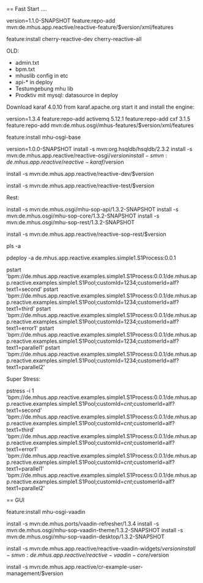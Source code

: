 
== Fast Start ....



version=1.1.0-SNAPSHOT
feature:repo-add mvn:de.mhus.app.reactive/reactive-feature/$version/xml/features

feature:install cherry-reactive-dev cherry-reactive-all







OLD: 

- admin.txt
- bpm.txt
- mhuslib config in etc
- api-* in deploy
- Testumgebung mhu lib
- Prodktiv mit mysql: datasource in deploy


Download karaf 4.0.10 from karaf.apache.org start it and install the engine:

version=1.3.4
feature:repo-add activemq 5.12.1
feature:repo-add cxf 3.1.5
feature:repo-add mvn:de.mhus.osgi/mhus-features/$version/xml/features

feature:install mhu-osgi-base

version=1.0.0-SNAPSHOT
install -s mvn:org.hsqldb/hsqldb/2.3.2
install -s mvn:de.mhus.app.reactive/reactive-osgi/$version
install -s mvn:de.mhus.app.reactive/reactive-karaf/$version

install -s mvn:de.mhus.app.reactive/reactive-dev/$version

install -s mvn:de.mhus.app.reactive/reactive-test/$version

Rest:

install -s mvn:de.mhus.osgi/mhu-sop-api/1.3.2-SNAPSHOT
install -s mvn:de.mhus.osgi/mhu-sop-core/1.3.2-SNAPSHOT
install -s mvn:de.mhus.osgi/mhu-sop-rest/1.3.2-SNAPSHOT

install -s mvn:de.mhus.app.reactive/reactive-sop-rest/$version



pls -a

pdeploy -a de.mhus.app.reactive.examples.simple1.S1Process:0.0.1

pstart 'bpm://de.mhus.app.reactive.examples.simple1.S1Process:0.0.1/de.mhus.app.reactive.examples.simple1.S1Pool;customId=1234;customerId=alf?text1=second'
pstart 'bpm://de.mhus.app.reactive.examples.simple1.S1Process:0.0.1/de.mhus.app.reactive.examples.simple1.S1Pool;customId=1234;customerId=alf?text1=third'
pstart 'bpm://de.mhus.app.reactive.examples.simple1.S1Process:0.0.1/de.mhus.app.reactive.examples.simple1.S1Pool;customId=1234;customerId=alf?text1=error1'
pstart 'bpm://de.mhus.app.reactive.examples.simple1.S1Process:0.0.1/de.mhus.app.reactive.examples.simple1.S1Pool;customId=1234;customerId=alf?text1=parallel1'
pstart 'bpm://de.mhus.app.reactive.examples.simple1.S1Process:0.0.1/de.mhus.app.reactive.examples.simple1.S1Pool;customId=1234;customerId=alf?text1=parallel2'

Super Stress:

pstress -i 1 \
'bpm://de.mhus.app.reactive.examples.simple1.S1Process:0.0.1/de.mhus.app.reactive.examples.simple1.S1Pool;customId=$cnt$;customerId=alf?text1=second' \
'bpm://de.mhus.app.reactive.examples.simple1.S1Process:0.0.1/de.mhus.app.reactive.examples.simple1.S1Pool;customId=$cnt$;customerId=alf?text1=third' \
'bpm://de.mhus.app.reactive.examples.simple1.S1Process:0.0.1/de.mhus.app.reactive.examples.simple1.S1Pool;customId=$cnt$;customerId=alf?text1=error1' \
'bpm://de.mhus.app.reactive.examples.simple1.S1Process:0.0.1/de.mhus.app.reactive.examples.simple1.S1Pool;customId=$cnt$;customerId=alf?text1=parallel1' \
'bpm://de.mhus.app.reactive.examples.simple1.S1Process:0.0.1/de.mhus.app.reactive.examples.simple1.S1Pool;customId=$cnt$;customerId=alf?text1=parallel2'




== GUI

feature:install mhu-osgi-vaadin

install -s mvn:de.mhus.ports/vaadin-refresher/1.3.4
install -s mvn:de.mhus.osgi/mhu-sop-vaadin-theme/1.3.2-SNAPSHOT
install -s mvn:de.mhus.osgi/mhu-sop-vaadin-desktop/1.3.2-SNAPSHOT

install -s mvn:de.mhus.app.reactive/reactive-vaadin-widgets/$version
install -s mvn:de.mhus.app.reactive/reactive-vaadin-core/$version


install -s mvn:de.mhus.app.reactive/cr-example-user-management/$version

 
